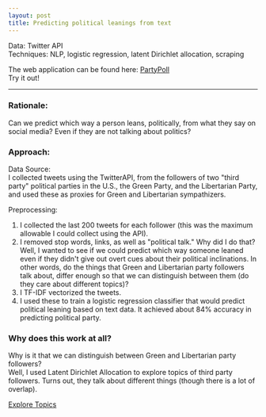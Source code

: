 ```yaml
---
layout: post
title: Predicting political leanings from text
---
```


Data: Twitter API  
Techniques: NLP, logistic regression, latent Dirichlet allocation, scraping

The web application can be found here: [PartyPoll](http://partypoll.co/)  
Try it out!

---
### Rationale:
Can we predict which way a person leans, politically, from what they say on social media? Even if they are not talking about politics?

### Approach:
Data Source:  
I collected tweets using the TwitterAPI, from the followers of two "third party" political parties in the U.S., the Green Party, and the Libertarian Party, and used these as proxies for Green and Libertarian sympathizers. 

Preprocessing:  
1. I collected the last 200 tweets for each follower (this was the maximum allowable I could collect using the API).  
2. I removed stop words, links, as well as "political talk." Why did I do that? Well, I wanted to see if we could predict which way someone leaned even if they didn't give out overt cues about their political inclinations. In other words, do the things that Green and Libertarian party followers talk about, differ enough so that we can distinguish between them (do they care about different topics)?  
3. I TF-IDF vectorized the tweets.  
4. I used these to train a logistic regression classifier that would predict political leaning based on text data. It achieved about 84% accuracy in predicting political party.

### Why does this work at all?
Why is it that we can distinguish between Green and Libertarian party followers?  
Well, I used Latent Dirichlet Allocation to explore topics of third party followers. Turns out, they talk about different things (though there is a lot of overlap).

[Explore Topics](http://partypoll.co/topics)
